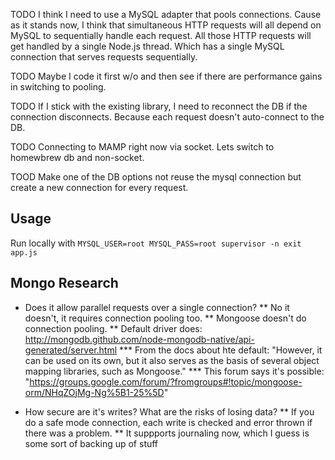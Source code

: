 TODO
I think I need to use a MySQL adapter that pools connections.  Cause as it stands now, I think that simultaneous HTTP requests will all depend on MySQL to sequentially handle each request.  All those HTTP requests will get handled by a single Node.js thread.  Which has a single MySQL connection that serves requests sequentially.

TODO
Maybe I code it first w/o and then see if there are performance gains in switching to pooling.

TODO
If I stick with the existing library, I need to reconnect the DB if the connection disconnects.  Because each request doesn't auto-connect to the DB.

TODO
Connecting to MAMP right now via socket.  Lets switch to homewbrew db and non-socket.

TOOD
Make one of the DB options not reuse the mysql connection but create a new connection for every request.

## Usage

Run locally with `MYSQL_USER=root MYSQL_PASS=root supervisor -n exit app.js`

## Mongo Research

* Does it allow parallel requests over a single connection?
** No it doesn't, it requires connection pooling too.
** Mongoose doesn't do connection pooling.
** Default driver does: http://mongodb.github.com/node-mongodb-native/api-generated/server.html
*** From the docs about hte default: "However, it can be used on its own, but it also serves as the basis of several object mapping libraries, such as Mongoose."
*** This forum says it's possible: "https://groups.google.com/forum/?fromgroups#!topic/mongoose-orm/NHqZOjMg-Ng%5B1-25%5D"

* How secure are it's writes?  What are the risks of losing data?
** If you do a safe mode connection, each write is checked and error thrown if there was a problem.
** It suppports journaling now, which I guess is some sort of backing up of stuff